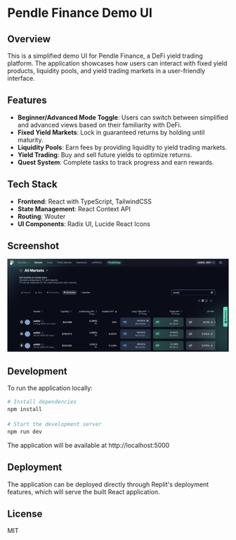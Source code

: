 
# Pendle Finance Demo UI

## Overview
This is a simplified demo UI for Pendle Finance, a DeFi yield trading platform. The application showcases how users can interact with fixed yield products, liquidity pools, and yield trading markets in a user-friendly interface.

## Features
- **Beginner/Advanced Mode Toggle**: Users can switch between simplified and advanced views based on their familiarity with DeFi.
- **Fixed Yield Markets**: Lock in guaranteed returns by holding until maturity.
- **Liquidity Pools**: Earn fees by providing liquidity to yield trading markets.
- **Yield Trading**: Buy and sell future yields to optimize returns.
- **Quest System**: Complete tasks to track progress and earn rewards.

## Tech Stack
- **Frontend**: React with TypeScript, TailwindCSS
- **State Management**: React Context API
- **Routing**: Wouter
- **UI Components**: Radix UI, Lucide React Icons

## Screenshot
![Pendle Finance Homepage](./attached_assets/image_1742875346112.png)

## Development
To run the application locally:

```bash
# Install dependencies
npm install

# Start the development server
npm run dev
```

The application will be available at http://localhost:5000

## Deployment
The application can be deployed directly through Replit's deployment features, which will serve the built React application.

## License
MIT
